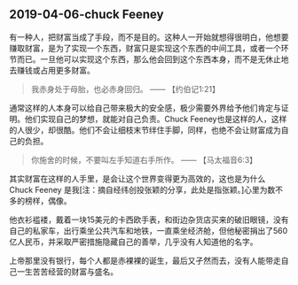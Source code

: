 ## 2019-04-06-chuck Feeney

有一种人，把财富当成了手段，而不是目的。这种人一开始就想得很明白，他想要赚取财富，是为了实现一个东西，财富只是实现这个东西的中间工具，或者一个环节而已。一旦他可以实现这个东西，那么他会回到这个东西本身，而不是无休止地去赚钱或占用更多财富。

> 我赤身处于母胎，也必赤身回归。       —— 【约伯记1:21】              

通常这样的人本身可以给自己带来极大的安全感，极少需要外界给予他们肯定与证明。他们实现自己的梦想，就能对自己负责。Chuck Feeney也是这样的人，这样的人很少，却很酷。他们不会让细枝末节绊住手脚，同样，也绝不会让财富成为自己的负担。

> 你施舍的时候，不要叫左手知道右手所作。          —— 【马太福音6:3】

其实财富在这样的人手里，是会让这个世界变得更为高效的，这也是为什么Chuck Feeney 是我[注：摘自经纬创投张颖的分享，此处是指张颖。]心里为数不多的榜样，偶像。

他衣衫褴褛，戴着一块15美元的卡西欧手表，和街边杂货店买来的破旧眼镜，没有自己的私家车，出行乘坐公共汽车和地铁，一直乘坐经济舱，但他秘密捐出了560亿人民币，并采取严密措施隐藏自己的善举，几乎没有人知道他的名字。

上帝那里没有银行，每个人都是赤裸裸的诞生，最后又孑然而去，没有人能带走自己一生苦苦经营的财富与盛名。